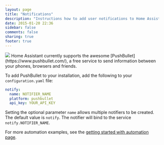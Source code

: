 ```yaml
---
layout: page
title: "Notifications"
description: "Instructions how to add user notifications to Home Assistant."
date: 2015-01-20 22:36
sidebar: false
comments: false
sharing: true
footer: true
---
```


<img src='/images/supported_brands/pushbullet.png' class='brand pull-right' />
Home Assistant currently supports the awesome [PushBullet](https://www.pushbullet.com/), a free service to send information between your phones, browsers and friends.

To add PushBullet to your installation, add the following to your `configuration.yaml` file:

```yaml
notify:
  name: NOTIFIER_NAME
  platform: pushbullet
  api_key: YOUR_API_KEY
```

Setting the optional parameter `name` allows multiple notifiers to be created.
The default value is `notify`. The notifier will bind to the service
`notify.NOTIFIER_NAME`.

For more automation examples, see the [getting started with automation page]({{site_root}}/components/automation.html).
